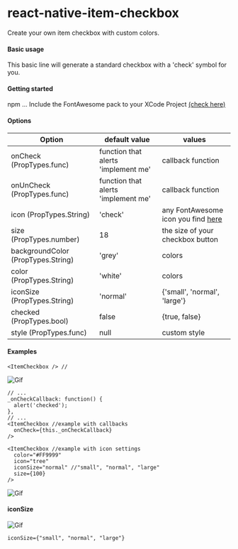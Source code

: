 # react-native-item-checkbox
Create your own item checkbox with custom colors.

#### **Basic usage**

<ItemCheckbox onCheck={this._yourCallback} />
This basic line will generate a standard checkbox with a 'check' symbol for you. 

#### **Getting started**
npm ...
Include the FontAwesome pack to your XCode Project [(check here)](https://github.com/corymsmith/react-native-icons)
#### **Options**
Option  | default value | values
------------- | ------------- | -------------
onCheck (PropTypes.func) | function that alerts 'implement me'  | callback function
onUnCheck (PropTypes.func) | function that alerts 'implement me'  | callback function
icon (PropTypes.String) | 'check'  | any FontAwesome icon you find [here](https://fortawesome.github.io/Font-Awesome/icons/)  
size (PropTypes.number) | 18  | the size of your checkbox button
backgroundColor (PropTypes.String) | 'grey'  | colors
color (PropTypes.String) | 'white'  | colors
iconSize (PropTypes.String) | 'normal'  | {'small', 'normal', 'large'}
checked (PropTypes.bool) | false  | {true, false}
style (PropTypes.func) | null  | custom style

#### **Examples**
```
<ItemCheckbox /> // 
```
![Gif](http://i.imgur.com/34gKmoX.gif)

```
// ...
_onCheckCallback: function() {
  alert('checked');
},
// ...
<ItemCheckbox //example with callbacks
  onCheck={this._onCheckCallback}
/>
```
```
<ItemCheckbox //example with icon settings
  color="#FF9999"
  icon="tree"
  iconSize="normal" //"small", "normal", "large"
  size={100}
/>
```
![Gif](http://i.imgur.com/r1yVTtO.gif)



#### **iconSize**

![Gif](http://i.imgur.com/r9w1cmg.png)

```iconSize={"small", "normal", "large"}```

